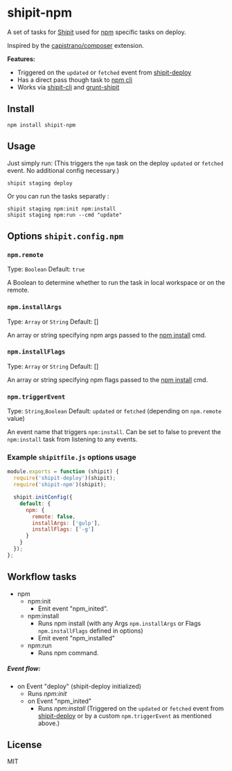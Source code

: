 # shipit-npm

A set of tasks for [Shipit](https://github.com/shipitjs/shipit) used for [npm](https://docs.npmjs.com/) specific tasks on deploy.

Inspired by the [capistrano/composer](https://github.com/capistrano/composer/) extension.


**Features:**

- Triggered on the `updated` or `fetched` event from [shipit-deploy](https://github.com/shipitjs/shipit-deploy)
- Has a direct pass though task to [npm cli](https://docs.npmjs.com/cli)
- Works via [shipit-cli](https://github.com/shipitjs/shipit) and [grunt-shipit](https://github.com/shipitjs/grunt-shipit)

## Install

```
npm install shipit-npm
```

## Usage

Just simply run: (This triggers the `npm` task on the deploy `updated` or `fetched` event. No additional config necessary.)

```
shipit staging deploy

```

Or you can run the tasks separatly :

```
shipit staging npm:init npm:install
shipit staging npm:run --cmd "update"

```


## Options `shipit.config.npm`

### `npm.remote`

Type: `Boolean`
Default: `true`

A Boolean to determine whether to run the task in local workspace or on the remote.

### `npm.installArgs`

Type: `Array` or `String`
Default: []

An array or string specifying npm args passed to the [npm install](https://docs.npmjs.com/cli/install) cmd.

### `npm.installFlags`

Type: `Array` or `String`
Default: []

An array or string specifying npm flags passed to the [npm install](https://docs.npmjs.com/cli/install) cmd.

### `npm.triggerEvent`

Type: `String`,`Boolean`
Default: `updated` or `fetched` (depending on `npm.remote` value)

An event name that triggers `npm:install`. Can be set to false to prevent the `npm:install` task from listening to any events.


### Example `shipitfile.js` options usage

```js
module.exports = function (shipit) {
  require('shipit-deploy')(shipit);
  require('shipit-npm')(shipit);

  shipit.initConfig({
    default: {
      npm: {
        remote: false,
        installArgs: ['gulp'],
        installFlags: ['-g']
      }
    }
  });
};
```

## Workflow tasks

- npm
  - npm:init
      - Emit event "npm_inited".
  - npm:install
    - Runs npm install (with any Args `npm.installArgs` or Flags `npm.installFlags` defined in options)
    - Emit event "npm_installed"
  - npm:run
      - Runs npm command.

##### Event flow:

- on Event "deploy" (shipit-deploy initialized)
  - Runs *npm:init*
  - on Event "npm_inited"
    - Runs *npm:install* (Triggered on the `updated` or `fetched` event from [shipit-deploy](https://github.com/shipitjs/shipit-deploy) or by a custom `npm.triggerEvent` as mentioned above.)

## License

MIT
